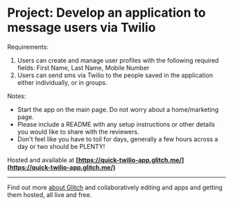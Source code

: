 
Project: Develop an application to message users via Twilio
=====



Requirements:

1. Users can create and manage user profiles with the following required fields: First Name, Last Name, Mobile Number
2. Users can send sms via Twilio to the people saved in the application either individually, or in groups.

Notes: 
* Start the app on the main page. Do not worry about a home/marketing page.  
* Please include a README with any setup instructions or other details you would like to share with the reviewers.   
* Don't feel like you have to toil for days, generally a few hours across a day or two should be PLENTY! 

Hosted and available at **[https://quick-twilio-app.glitch.me/](https://quick-twilio-app.glitch.me/)**


---

Find out more [about Glitch](https://glitch.com/about) and collaboratively editing and apps and getting them hosted, all live and free.


